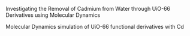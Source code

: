 Investigating the Removal of Cadmium from Water through UiO-66 Derivatives using Molecular Dynamics

Molecular Dynamics simulation of UiO-66 functional derivatives with Cd
